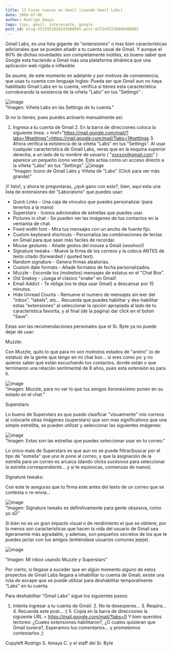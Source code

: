 ```yaml
---
title: 13 Cosas nuevas en Gmail (usando Gmail Labs)
date: 2008-07-06
author: Rodrigo Amaya
tags: tips, gmail, interesante, google
post_id: blog-3515952828243908885.post-8372435236899408882
---
```


Gmail Labs, es una lista gigante de "extensiones" o mas bien características adicionales que se pueden añadir a tu cuenta usual de Gmail. Y aunque el 80% de dichas novedades son completamente inútiles, es bueno saber que Google esta haciendo a Gmail más una plataforma dinámica que una aplicación web rígida e inflexible.

Se asume, de este momento en adelante y por motivos de conveniencia, que usas tu cuenta con lenguaje Ingles: Pueda ser que Gmail aun no haya habilitado Gmail Labs en tu cuenta, verifica si tienes esta característica corroborando la existencia de la viñeta "Labs" en tus "Settings" :

![image](https://bp3.blogger.com/_ayvorITawE4/SHDm9fOgh2I/AAAAAAAAA1E/yRpZnrjpGks/s400/settings.jpg)    
"Imagen: Viñeta Labs en las
Settings de tu cuenta."

Si no lo tienes, pues puedes activarlo manualmente así:

1. Ingresa a tu cuenta de Gmail 2. En la barra de direcciones coloca la siguiente linea: > href="https://mail.google.com/mail/?labs=1#settings">https://mail.google.com/mail/?labs=1#settings 3. Ahora verifica la existencia de la viñeta "Labs" en tus "Settings". Al usar cualquier característica de Gmail Labs, veras que en la esquina superior derecha, a un lado de tu nombre de usuario ( "xxxxxx@gmail.com" ) aparece un pequeño icono verde. Este actúa como un acceso directo a la viñeta "Labs" en tus "Settings".
![image](https://bp0.blogger.com/_ayvorITawE4/SHDsWvOgh6I/AAAAAAAAA1k/KxK9u73GCyY/s400/hey+look.jpg)    
"Imagen: Icono de
Gmail Labs y Viñeta de "Labs" (Click para ver más grande)"

¡Y listo!, y ahora te preguntaras, ¿qué gano con esto?, bien, aquí esta una lista de extensiones del "Laboratorio" que puedes usar:

- Quick Links - Una caja de vínculos que puedes personalizar (para tenerlos a la mano)
- Superstars - Iconos adicionales de estrellas que puedes usar.
- Pictures in chat - Se pueden ver las imágenes de tus contactos en la ventanita de chat.
- Fixed width font - Mira tus mensajes con un ancho de fuente fijo.
- Custom keyboard shortcuts - Personaliza las combinaciones de teclas en Gmail para que sean más faciles de recordar.
- Mouse gestures - Añade gestos del mouse a Gmail (woohoo!)
- Signature tweaks - Mueve la firma de los correos y la coloca ANTES de texto citado (forwarded / quoted text).
- Random signature - Genera firmas aleatorias.
- Custom date formats - Añade formatos de fecha personalizados.
- Muzzle - Esconde los (molestos) mensajes de estatus en el "Chat Box".
- Old Snakey - ¡Juega el clásico "snake" en Gmail!
- Email Addict - Te obliga (no te deja usar Gmail) a descansar por 15 minutos.
- Hide Unread Counts - Remueve el numero de mensajes sin leer del "inbox", "labels", etc...
Recuerda que puedes habilitar y des-habilitar estas "extensiones" al seleccionar la opción apropiada al lado de tu característica favorita, y al final (de la pagina) dar click en el boton "Save".

Estas son las recomendaciones personales que el Sr. Byte ya no puede dejar de usar:

Muzzle:

Con Muzzle, quito lo que para mi son molestos estados de "animo" (o de estatus) de la gente que tengo en mi chat box... si eres como yo: y no quieres saber que están escuchando tus contactos, donde están o que terminaron una relación sentimental de 8 años, pues esta extensión es para ti.

![image](https://bp0.blogger.com/_ayvorITawE4/SHDm9vOgh3I/AAAAAAAAA1M/oWSzmKzKooo/s400/muzzle.jpg)    
"Imagen: Muzzle, para no ver
lo que tus amigos llorones/emo ponen en su estado en el chat."

Superstars:

Lo bueno de Superstars es que puedo clasificar "visualmente" mis correos al colocarle otras imágenes (superstars) que son mas significativos que una simple estrellita, se pueden utilizar y seleccionar las siguientes imágenes:

![image](https://bp2.blogger.com/_ayvorITawE4/SHDvoPOgh7I/AAAAAAAAA1s/lODxxd2qTIE/s400/estrellitadimetupuaj.jpg)    
"Imagen: Estas son las
estrellas que puedes seleccionar usar en tu correo."

Lo único malo de Superstars es que aun no se puede filtrar/buscar por el tipo de "estrella" que uno le pone al correo, y que la asignación de la estrella para un correo es arcaica (dando clicks sucesivos para seleccionar la estrella correspondiente... y si te equivocas, comienzas de nuevo).

Signature tweaks:

Con este te aseguras que tu firma este antes del texto de un correo que se contesta o re-envia...

![image](https://bp3.blogger.com/_ayvorITawE4/SHDyKfOgh8I/AAAAAAAAA10/NJKvFyY9Lbw/s400/signaturetweak.jpg)    
"Imagen: Signature tweaks es
definitivamente para gente obsesiva, como yo xD"

Si bien no es un gran impacto visual o de rendimiento el que se obtiene, por lo menos son características que hacen la vida del usuario de Gmail sea ligeramente más agradable, y ademas, son pequeños secretos de los que te puedes jactar con tus amigos (entiéndase usuarios comunes jejeje).

![image](https://bp2.blogger.com/_ayvorITawE4/SHDm-POgh5I/AAAAAAAAA1c/5cQy6euNvxs/s400/mi-inbox.jpg)    

"Imagen: Mi inbox usando Muzzle y Superstars"

Por cierto, si llegase a suceder que en algún momento alguno de estos proyectos de Gmail Labs llegara a inhabilitar tu cuenta de Gmail, existe una ruta de escape que se puede utilizar para deshabilitar temporalmente "Labs" en tu cuenta.

Para deshabilitar "Gmail Labs" sigue los siguientes pasos:

1. Intenta ingresar a tu cuenta de Gmail. 2. No te desesperes... 3. Respira... 4. Recuerda este post... :) 5. Copia en la barra de direcciones la siguiente URL > https://mail.google.com/mail/?labs=0 Y bien queridos lectores: ¿Cuales extensiones habilitaron?, ¿O cuales quisieran que Gmail tuviera?, Esperamos tus comentarios... y prometemos contestarlos ;)

Copyleft Rodrigo S. Amaya C. y el staff del Sr. Byte